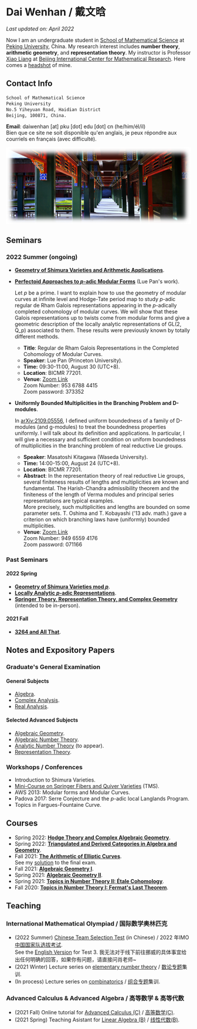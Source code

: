 # Dai Wenhan / 戴文晗

_Last updated on: April 2022_

Now I am an undergraduate student in [School of Mathematical Science](http://english.math.pku.edu.cn) at [Peking University](https://www.pku.edu.cn), China. My research interest includes **number theory**, **arithmetic geometry**, and **representation theory**. My instructor is Professor [Xiao Liang](https://bicmr.pku.edu.cn/~lxiao/index.htm) at [Beijing International Center for Mathematical Research](https://bicmr.pku.edu.cn). Here comes a [headshot](./headshot.jpg) of mine.

## Contact Info

```
School of Mathematical Science
Peking University
No.5 Yiheyuan Road, Haidian District
Beijing, 100871, China.
```

**Email**: daiwenhan [at] pku [dot] edu [dot] cn (he/him/él/il)
<br/>
Bien que ce site ne soit disponible qu'en anglais, je peux répondre aux courriels en français (avec difficulté).

![summer](./landscape-summer.png)

## Seminars

### 2022 Summer (ongoing)

- [**Geometry of Shimura Varieties and Arithmetic Applications**](https://bicmr.pku.edu.cn/content/show/17-2759.html).

- [**Perfectoid Approaches to _p_-adic Modular Forms**](./pAdicPerfectoid.md) (Lue Pan's work).

  Let _p_ be a prime. I want to explain how to use the geometry of modular curves at infinite level and Hodge-Tate period map to study _p_-adic regular de Rham Galois representations appearing in the _p_-adically completed cohomology of modular curves. We will show that these Galois representations up to twists come from modular forms and give a geometric description of the locally analytic representations of GL(2, Q_p) associated to them. These results were previously known by totally different methods.
  - **Title**: Regular de Rham Galois Representations in the Completed Cohomology of Modular Curves.
  - **Speaker**: Lue Pan (Princeton University).
  - **Time:** 09:30-11:00, August 30 (UTC+8).
  - **Location**: BICMR 77201.
  - **Venue**: [Zoom Link](https://zoom.us/j/95367884415?pwd=eXpRdzkvTWplYjB6c0g0RDRGWGhnZz09) <br/> Zoom Number: 953 6788 4415 <br/> Zoom password: 373352


- **Uniformly Bounded Multiplicities in the Branching Problem and D-modules**.

  In [arXiv:2109.05556](https://arxiv.org/abs/2109.05556), I defined uniform boundedness of a family of D-modules (and g-modules) to treat the boundedness properties uniformly. I will talk about its definition and applications. In particular, I will give a necessary and sufficient condition on uniform boundedness of multiplicities in the branching problem of real reductive Lie groups. 
  - **Speaker**: Masatoshi Kitagawa (Waseda University).
  - **Time:** 14:00-15:00, August 24 (UTC+8).
  - **Location**: BICMR 77201.
  - **Abstract**: In the representation theory of real reductive Lie groups, several finiteness results of lengths and multiplicities are known and fundamental. The Harish-Chandra admissibility theorem and the finiteness of the length of Verma modules and principal series representations are typical examples. <br/> More precisely, such multiplicities and lengths are bounded on some parameter sets. T. Oshima and T. Kobayashi ('13 adv. math.) gave a criterion on which branching laws have (uniformly) bounded multiplicities. 
  - **Venue**: [Zoom Link](https://zoom.us/j/94965594176?pwd=SkpzMVlCZ0dvMmVYVGhMWFl3Ymh2Zz09) <br/> Zoom Number: 949 6559 4176 <br/> Zoom password: 071166


### Past Seminars

#### 2022 Spring

- [**Geometry of Shimura Varieties mod _p_**](./modpShv/modpShv.md).
- [**Locally Analytic _p_-adic Representations**](./locanRep/locanRep.md).
- [**Springer Theory, Representation Theory, and Complex Geometry**](./Springer/2022spring.md) (intended to be in-person).

#### 2021 Fall

- [**3264 and All That**](./3264.md).


## Notes and Expository Papers

### Graduate's General Examination

#### General Subjects
- [Algebra](./genalg/genalg.md).
- [Complex Analysis](./gencplx/gencplx.md).
- [Real Analysis](./genreal/genreal.md).

#### Selected Advanced Subjects
- [Algebraic Geometry](./genag/genag.md).
- [Algebraic Number Theory](./genalgnt/genalgnt.md).
- [Analytic Number Theory](./genannt/genannt.md) (to appear).
- [Representation Theory](./genrep/genrep.md).

### Workshops / Conferences

- Introduction to Shimura Varieties.
- [Mini-Course on Springer Fibers and Quiver Varieties](./Springer/TMS-Springer.md) (TMS).
- AWS 2013: Modular forms and Modular Curves.
- Padova 2017: Serre Conjecture and the _p_-adic local Langlands Program.
- Topics in Fargues-Fountaine Curve.


## Courses

- Spring 2022: [**Hodge Theory and Complex Algebraic Geometry**](./hodge22/hodge22.md).
- Spring 2022: [**Triangulated and Derived Categories in Algebra and Geometry**](./dercat/dercat.md).
- Fall 2021: [**The Arithmetic of Elliptic Curves**](./ellcurves2021.md). <br/>
  See my [solution](../ellcurves2021-final.pdf) to the final exam.
- Fall 2021: [**Algebraic Geometry I**](./AGI2021.md).
- Spring 2021: [**Algebraic Geometry II**](./AGII2021.md).
- Spring 2021: [**Topics in Number Theory II: Étale Cohomology**](./etcoh.md).
- Fall 2020: [**Topics in Number Theory I: Fermat's Last Theorem**](./FLT2020.md).

## Teaching

### International Mathematical Olympiad / 国际数学奥林匹克

- (2022 Summer) [Chinese Team Selection Test](./2022集训队二期终稿.pdf) (in Chinese) / 2022 年IMO[中国国家队选拔考试](./2022集训队二期终稿.pdf). <br/>
  See the [English Version](./3-Englishver.pdf) for Test 3.
  我无法对于线下前往挪威的具体事宜给出任何明确的回答，如果你有问题，请直接问肖老师~
- (2021 Winter) Lecture series on [elementary number theory](./imont/imont.md) / [数论专题](./imont/imont.md)集训.
- (In process) Lecture series on [combinatorics](./imocomb.md) / [组合专题](./imocomb.md)集训.

### Advanced Calculus & Advanced Algebra / 高等数学 & 高等代数

- (2021 Fall) Online tutorial for [Advanced Calculus (C)](./cal2021.md) / [高等数学(C)](./cal2021.md).
- (2021 Spring) Teaching Asistant for [Linear Algebra (B)](./la2021.md) / [线性代数(B)](./la2021.md).


